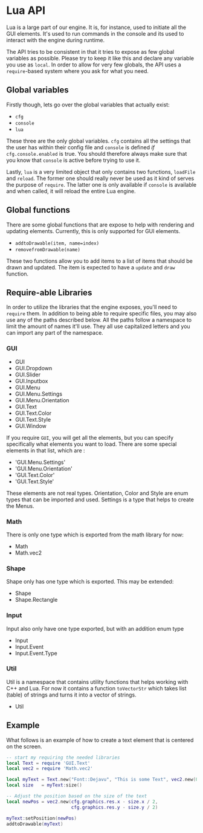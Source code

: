 # Lua API

Lua is a large part of our engine. It is, for instance, used to initiate all the GUI elements. It's used to run commands in the console and its used to interact with the engine during runtime.

The API tries to be consistent in that it tries to expose as few global variables as possible. Please try to keep it like this and declare any variable you use as `local`. In order to allow for very few globals, the API uses a `require`-based system where you ask for what you need.

## Global variables

Firstly though, lets go over the global variables that actually exist:

- `cfg`
- `console`
- `lua`

These three are the only global variables. `cfg` contains all the settings that the user has within their config file and `console` is defined *if* `cfg.console.enabled` is true. You should therefore always make sure that you know that `console` is active before trying to use it.

Lastly, `lua` is a very limited object that only contains two functions, `loadFile` and `reload`. The former one should really never be used as it kind of serves the purpose of `require`. The latter one is only available if `console` is available and when called, it will reload the entire Lua engine.

## Global functions

There are some global functions that are expose to help with rendering and updating elements. Currently, this is only supported for GUI elements.

- `addtoDrawable(item, name=index)`
- `removefromDrawable(name)`

These two functions allow you to add items to a list of items that should be drawn and updated. The item is expected to have a `update` and `draw` function.

## Require-able Libraries

In order to utilize the libraries that the engine exposes, you'll need to `require` them. In addition to being able to require specific files, you may also use any of the paths described below. All the paths follow a namespace to limit the amount of names it'll use. They all use capitalized letters and you can import any part of the namespace.

### GUI

- GUI
- GUI.Dropdown
- GUI.Slider
- GUI.Inputbox
- GUI.Menu
- GUI.Menu.Settings
- GUI.Menu.Orientation
- GUI.Text
- GUI.Text.Color
- GUI.Text.Style
- GUI.Window

If you require `GUI`, you will get all the elements, but you can specify specifically what elements you want to load. There are some special elements in that list, which are :

- 'GUI.Menu.Settings'
- 'GUI.Menu.Orientation'
- 'GUI.Text.Color'
- 'GUI.Text.Style'

These elements are not real types. Orientation, Color and Style are enum types that can be imported and used. Settings is a type that helps to create the Menus.

### Math

There is only one type which is exported from the math library for now:

- Math
- Math.vec2

### Shape

Shape only has one type which is exported. This may be extended:

- Shape
- Shape.Rectangle

### Input

Input also only have one type exported, but with an addition enum type

- Input
- Input.Event
- Input.Event.Type

### Util

Util is a namespace that contains utility functions that helps working with C++ and Lua. For now it contains a function `toVectorStr` which takes list (table) of strings and turns it into a vector of strings.

- Util

## Example

What follows is an example of how to create a text element that is centered on the screen.

```lua
-- start my requiring the needed libraries
local Text = require 'GUI.Text'
local vec2 = require 'Math.vec2'

local myText = Text.new("Font::Dejavu", "This is some Text", vec2.new(0, 0))
local size   = myText:size()

-- Adjust the position based on the size of the text
local newPos = vec2.new(cfg.graphics.res.x - size.x / 2,
                        cfg.graphics.res.y - size.y / 2)

myText:setPosition(newPos)
addtoDrawable(myText)
```
